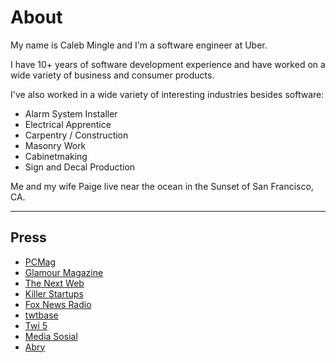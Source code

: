 # About

My name is Caleb Mingle and I'm a software engineer at Uber.

I have 10+ years of software development experience and have worked on a wide variety of business and consumer products.

I've also worked in a wide variety of interesting industries besides software:

+ Alarm System Installer
+ Electrical Apprentice
+ Carpentry / Construction
+ Masonry Work
+ Cabinetmaking
+ Sign and Decal Production

Me and my wife Paige live near the ocean in the Sunset of San Francisco, CA.

---

## Press

+ [PCMag](http://appscout.pcmag.com/none/273467-tweet-o-clock-find-out-when-your-friends-tweet)
+ [Glamour Magazine](http://www.glamourmagazine.co.uk/love-sex-relationships/living-travel/2011/06/how-to-get-a-celeb-to-follow-you-on-twitter)
+ [The Next Web](http://thenextweb.com/2009/03/01/find-time-tweet-tweet-oclock/)
+ [Killer Startups](http://www.killerstartups.com/web-app-tools/tweetoclock-com-the-right-time-to-tweet/)
+ [Fox News Radio](http://radio.foxnews.com/2009/09/25/twoppics-tidytweet-com-tweetoclock-com/#.UTQqp3xxu5I)
+ [twtbase](http://www.twtbase.com/tweet-oclock/)
+ [Twi 5](http://www.twi5.com/tweet-o-clock-find-out-when-its-best-to-tweet-someone/1800/)
+ [Media Sosial](http://mediasosial.com/socialnetworking/interview-with-caleb-mingle-creator-of-twitistics-an-upcoming-twitter-stats-application/)
+ [Abry](http://www.abry.biz/tweetoclock-best-time-to-contact-a-twitter-member-616)
